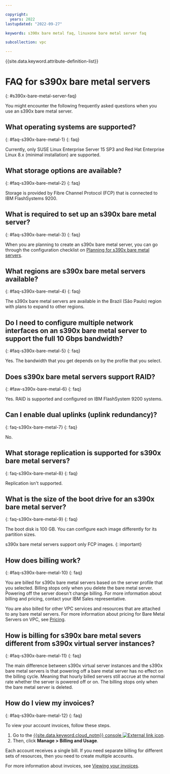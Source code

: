 ```yaml
---

copyright:
  years: 2022
lastupdated: "2022-09-27"

keywords: s390x bare metal faq, linuxone bare metal server faq

subcollection: vpc

---
```


{{site.data.keyword.attribute-definition-list}}

# FAQ for s390x bare metal servers
{: #s390x-bare-metal-server-faq}

You might encounter the following frequently asked questions when you use an s390x bare metal server.

## What operating systems are supported?
{: #faq-s390x-bare-metal-1}
{: faq}

Currently, only SUSE Linux Enterprise Server 15 SP3 and Red Hat Enterprise Linux 8.x (minimal installation) are supported.

## What storage options are available?
{: #faq-s390x-bare-metal-2}
{: faq}

Storage is provided by Fibre Channel Protocol (FCP) that is connected to IBM FlashSystems 9200.

## What is required to set up an s390x bare metal server? 
{: #faq-s390x-bare-metal-3}
{: faq}

When you are planning to create an s390x bare metal server, you can go through the configuration checklist on [Planning for s390x bare metal servers](/docs/vpc?topic=vpc-planning-for-bare-metal-servers). 

## What regions are s390x bare metal servers available?
{: #faq-s390x-bare-metal-4}
{: faq}

The s390x bare metal servers are available in the Brazil (São Paulo) region with plans to expand to other regions. 

## Do I need to configure multiple network interfaces on an s390x bare metal server to support the full 10 Gbps bandwidth?
{: #faq-s390x-bare-metal-5}
{: faq}

Yes. The bandwidth that you get depends on by the profile that you select.

## Does s390x bare metal servers support RAID?
{: #faw-s390x-bare-metal-6}
{: faq}

Yes. RAID is supported and configured on IBM FlashSystem 9200 systems.

## Can I enable dual uplinks (uplink redundancy)?
{: faq-s390x-bare-metal-7}
{: faq}

No.

## What storage replication is supported for s390x bare metal servers?
{: faq-s390x-bare-metal-8}
{: faq}

Replication isn't supported.

## What is the size of the boot drive for an s390x bare metal server?
{: faq-s390x-bare-metal-9}
{: faq}

The boot disk is 100 GB. You can configure each image differently for its partition sizes.  

s390x bare metal servers support only FCP images.
{: important}

## How does billing work?
{: #faq-s390x-bare-metal-10}
{: faq}

You are billed for s390x bare metal servers based on the server profile that you selected. Billing stops only when you delete the bare metal server. Powering off the server doesn't change billing. For more information about billing and pricing, contact your IBM Sales representative.

You are also billed for other VPC services and resources that are attached to any bare metal servers. For more information about pricing for Bare Metal Servers on VPC, see [Pricing](https://www.ibm.com/cloud/vpc/pricing).

## How is billing for s390x bare metal severs different from s390x virtual server instances?
{: #faq-s390x-bare-metal-11}
{: faq}

The main difference between s390x virtual server instances and the s390x bare metal servers is that powering off a bare metal server has no effect on the billing cycle. Meaning that hourly billed servers still accrue at the normal rate whether the server is powered off or on. The billing stops only when the bare metal server is deleted.

## How do I view my invoices?
{: #faq-s390x-bare-metal-12}
{: faq}

To view your account invoices, follow these steps.

1. Go to the [{{site.data.keyword.cloud_notm}} console ![External link icon](images/launch-glyph.svg "External link icon")](https://{DomainName}).
2. Then, click **Manage > Billing and Usage**.

Each account receives a single bill. If you need separate billing for different sets of resources, then you need to create multiple accounts.

For more information about invoices, see [Viewing your invoices](/docs/billing-usage?topic=billing-usage-managing-invoices).
